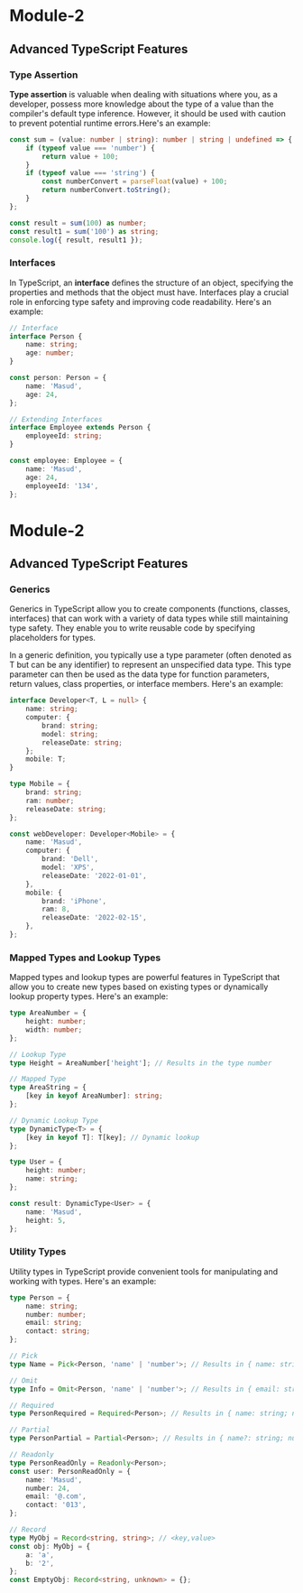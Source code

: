 # Module-2

## Advanced TypeScript Features

### Type Assertion

**Type assertion** is valuable when dealing with situations where you, as a developer, possess more knowledge about the type of a value than the compiler's default type inference. However, it should be used with caution to prevent potential runtime errors.Here's an example:

```typescript
const sum = (value: number | string): number | string | undefined => {
    if (typeof value === 'number') {
        return value + 100;
    }
    if (typeof value === 'string') {
        const numberConvert = parseFloat(value) + 100;
        return numberConvert.toString();
    }
};

const result = sum(100) as number;
const result1 = sum('100') as string;
console.log({ result, result1 });
```

### Interfaces

In TypeScript, an **interface** defines the structure of an object, specifying the properties and methods that the object must have. Interfaces play a crucial role in enforcing type safety and improving code readability. Here's an example:

```typescript
// Interface
interface Person {
    name: string;
    age: number;
}

const person: Person = {
    name: 'Masud',
    age: 24,
};

// Extending Interfaces
interface Employee extends Person {
    employeeId: string;
}

const employee: Employee = {
    name: 'Masud',
    age: 24,
    employeeId: '134',
};
```

# Module-2

## Advanced TypeScript Features

### Generics

Generics in TypeScript allow you to create components (functions, classes, interfaces) that can work with a variety of data types while still maintaining type safety. They enable you to write reusable code by specifying placeholders for types.

In a generic definition, you typically use a type parameter (often denoted as T but can be any identifier) to represent an unspecified data type. This type parameter can then be used as the data type for function parameters, return values, class properties, or interface members. Here's an example:

```typescript
interface Developer<T, L = null> {
    name: string;
    computer: {
        brand: string;
        model: string;
        releaseDate: string;
    };
    mobile: T;
}

type Mobile = {
    brand: string;
    ram: number;
    releaseDate: string;
};

const webDeveloper: Developer<Mobile> = {
    name: 'Masud',
    computer: {
        brand: 'Dell',
        model: 'XPS',
        releaseDate: '2022-01-01',
    },
    mobile: {
        brand: 'iPhone',
        ram: 8,
        releaseDate: '2022-02-15',
    },
};
```

### Mapped Types and Lookup Types

Mapped types and lookup types are powerful features in TypeScript that allow you to create new types based on existing types or dynamically lookup property types. Here's an example:

```typescript
type AreaNumber = {
    height: number;
    width: number;
};

// Lookup Type
type Height = AreaNumber['height']; // Results in the type number

// Mapped Type
type AreaString = {
    [key in keyof AreaNumber]: string;
};

// Dynamic Lookup Type
type DynamicType<T> = {
    [key in keyof T]: T[key]; // Dynamic lookup
};

type User = {
    height: number;
    name: string;
};

const result: DynamicType<User> = {
    name: 'Masud',
    height: 5,
};
```


### Utility Types

Utility types in TypeScript provide convenient tools for manipulating and working with types. Here's an example:

```typescript
type Person = {
    name: string;
    number: number;
    email: string;
    contact: string;
};

// Pick
type Name = Pick<Person, 'name' | 'number'>; // Results in { name: string; number: number; }

// Omit
type Info = Omit<Person, 'name' | 'number'>; // Results in { email: string; contact: string; }

// Required
type PersonRequired = Required<Person>; // Results in { name: string; number: number; email: string; contact: string; }

// Partial
type PersonPartial = Partial<Person>; // Results in { name?: string; number?: number; email?: string; contact?: string; }

// Readonly
type PersonReadOnly = Readonly<Person>;
const user: PersonReadOnly = {
    name: 'Masud',
    number: 24,
    email: '@.com',
    contact: '013',
};

// Record
type MyObj = Record<string, string>; // <key,value>
const obj: MyObj = {
    a: 'a',
    b: '2',
};
const EmptyObj: Record<string, unknown> = {};

